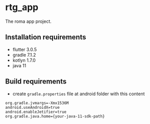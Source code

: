 # rtg_app

The roma app project.

## Installation requirements

- flutter 3.0.5
- gradle 7.1.2
- kotlyn 1.7.0
- java 11

## Build requirements

- create `gradle.properties` file at android folder with this content

```
org.gradle.jvmargs=-Xmx1536M
android.useAndroidX=true
android.enableJetifier=true
org.gradle.java.home={your-java-11-sdk-path}
```